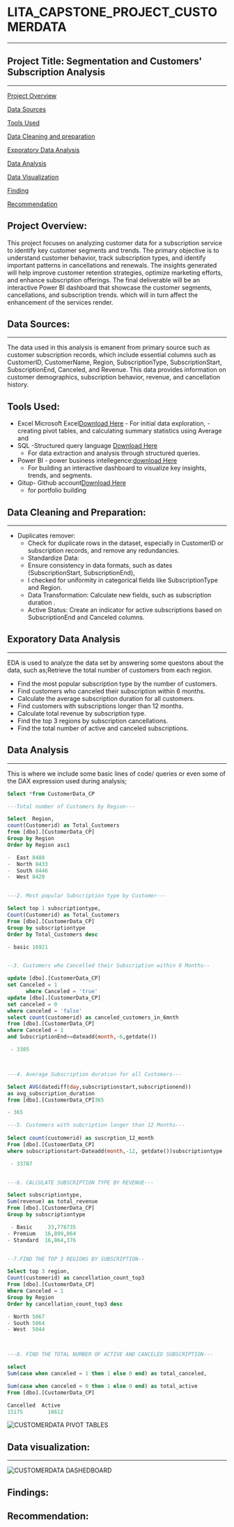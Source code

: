 # LITA_CAPSTONE_PROJECT_CUSTOMERDATA
---

## Project Title: Segmentation and Customers' Subscription Analysis
---

[Project Overview](#project-overview)

[Data Sources](#data-sources)

[Tools Used](#tools-used)

[Data Cleaning and preparation](#data-cleaning-and-preparation)

[Exporatory Data Analysis](#exporatory-data-analysis)

[Data Analysis](#data-analysis)

[Data Visualization](#data-visualization)

[Finding](#findings)

[Recommendation](#recommendation)


## Project Overview:
This project focuses on analyzing customer data for a subscription service to identify key customer segments and trends. 
The primary objective is to understand customer behavior, track subscription types, and identify important patterns in cancellations and renewals.
The insights generated will help improve customer retention strategies, optimize marketing efforts, and enhance subscription offerings.
The final deliverable will be an interactive Power BI dashboard that showcase the  customer segments, cancellations, and subscription trends.
which will in turn affect the enhancement of the services render.


## Data Sources:
---
The data used in this analysis is emanent from primary source such as customer subscription records, which include essential columns such as CustomerID, 
CustomerName, Region, SubscriptionType, SubscriptionStart, SubscriptionEnd, Canceled, and Revenue. This data provides 
information on customer demographics, subscription behavior, revenue, and cancellation history.

## Tools Used:
- Excel Microsoft Excel[Download Here](https://www.microsoft.com)
      - For initial data exploration, 
      - creating pivot tables, 
        and calculating summary statistics using Average and 
- SQL -Structured query language [Download Here](https://www.microsoft.com/en-us/sql-server/sql-server-downloads)
     - For data extraction and analysis through structured queries.
- Power BI - power business intellegence:[download Here](https://power-bi-desktop.en.microsoft.com)
     - For building an interactive dashboard to visualize key insights, trends, and segments.
 - Gitup- Github account[Download Here](https://www.github.com)
     - for portfolio building
     
## Data Cleaning and Preparation:
---
- Duplicates remover:
   - Check for duplicate rows in the dataset, especially in CustomerID or subscription records, and remove any redundancies.
   - Standardize Data:
   - Ensure consistency in data formats, such as dates (SubscriptionStart, SubscriptionEnd),
   - I checked for uniformity in categorical fields like SubscriptionType and Region.
   - Data Transformation: Calculate new fields, such as subscription duration   .
   - Active Status: Create an indicator for active subscriptions based on SubscriptionEnd and Canceled columns.
     
## Exporatory Data Analysis
---
EDA is used to analyze the data set by answering some questons about the data, such as;Retrieve the total number of customers from each region.

- Find the most popular subscription type by the number of customers.
- Find customers who canceled their subscription within 6 months.
- Calculate the average subscription duration for all customers.
- Find customers with subscriptions longer than 12 months.
- Calculate total revenue by subscription type.
- Find the top 3 regions by subscription cancellations.
- Find the total number of active and canceled subscriptions.


## Data Analysis
---
This is where we include some basic lines of code/ queries or even some of the DAX expression used during analysis;

```SQL
Select *from CustomerData_CP

---Total number of Customers by Region---

Select  Region, 
count(Customerid) as Total_Customers 
from [dbo].[CustomerData_CP]
Group by Region
Order by Region asc1

-  East 8488
-  North 8433
-  South 8446
-  West 8420


---2. Most popular Subscription type by Customer---

Select top 1 subscriptiontype,
Count(Customerid) as Total_Customers
From [dbo].[CustomerData_CP]
Group by subscriptiontype 
Order by Total_Customers desc

- basic 16921


--3. Customers who Cancelled their Subscription within 6 Months--

update [dbo].[CustomerData_CP]
set Canceled = 1
      where Canceled = 'true'
update [dbo].[CustomerData_CP]
set canceled = 0
where canceled = 'false'
select count(customerid) as canceled_customers_in_6mnth
from [dbo].[CustomerData_CP] 
where Canceled = 1
and SubscriptionEnd>=dateadd(month,-6,getdate())

 - 3385



---4. Average Subscription duration for all Customers---

Select AVG(datediff(day,subscriptionstart,subscriptionend))
as avg_subscription_duration
from [dbo].[CustomerData_CP]365

- 365

---5. Customers with subcription longer than 12 Months---
 
Select count(customerid) as suscrption_12_month
From [dbo].[CustomerData_CP]
where subscriptionstart<Dateadd(month,-12, getdate())subscriptiontype	total_revenue

 - 33787


---6. CALCULATE SUBSCRIPTION TYPE BY REVENUE---

Select subscriptiontype,
Sum(revenue) as total_revenue 
From [dbo].[CustomerData_CP]
Group by subscriptiontype

 - Basic	 33,776735
- Premium	16,899,064
- Standard	16,864,376


--7.FIND THE TOP 3 REGIONS BY SUBSCRIPTION--

Select top 3 region,
Count(customerid) as cancellation_count_top3
From [dbo].[CustomerData_CP] 
Where Canceled = 1
Group by Region
Order by cancellation_count_top3 desc

- North	5067
- South	5064
- West	5044



---8. FIND THE TOTAL NUMBER OF ACTIVE AND CANCELED SUBSCRIPTION---

select 
Sum(case when canceled = 1 then 1 else 0 end) as total_canceled,

Sum(case when canceled = 0 then 1 else 0 end) as total_active
From [dbo].[CustomerData_CP]

Cancelled  Active
15175	     18612
```




![CUSTOMERDATA PIVOT TABLES](https://github.com/user-attachments/assets/47ef73e2-4fe8-439a-b2b5-c61b0af7c685)





## Data visualization:
---




![CUSTOMERDATA DASHEDBOARD](https://github.com/user-attachments/assets/beb108c6-2275-4647-add3-e801cfb62ac1)

Findings:
---




Recommendation:
---
































































































































































































       

     

